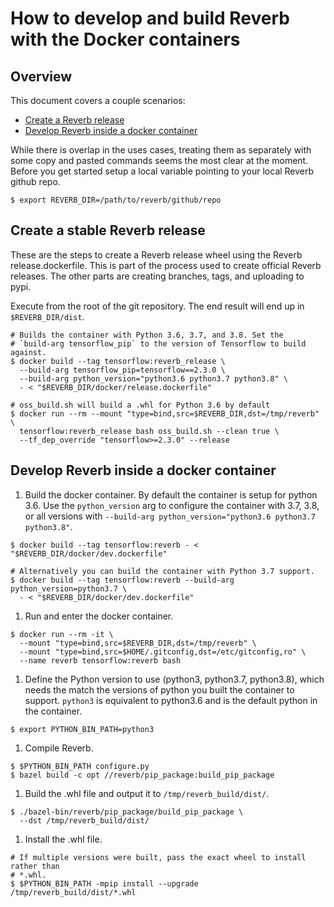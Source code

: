 # How to develop and build Reverb with the Docker containers

## Overview

This document covers a couple scenarios:

 *  <a href='#Release'>Create a Reverb release</a>
 *  <a href='#Develop'>Develop Reverb inside a docker container</a>


While there is overlap in the uses cases, treating them as separately with
some copy and pasted commands seems the most clear at the moment. Before you
get started setup a local variable pointing to your local Reverb github repo.

```shell
$ export REVERB_DIR=/path/to/reverb/github/repo
```

<a id='Release'></a>
## Create a stable Reverb release

These are the steps to create a Reverb release wheel using the Reverb
release.dockerfile. This is part of the process used to create official Reverb
releases. The other parts are creating branches, tags, and uploading to pypi.

Execute from the root of the git repository. The end result will end up in
`$REVERB_DIR/dist`.

```shell
# Builds the container with Python 3.6, 3.7, and 3.8. Set the
# `build-arg tensorflow_pip` to the version of Tensorflow to build against.
$ docker build --tag tensorflow:reverb_release \
  --build-arg tensorflow_pip=tensorflow==2.3.0 \
  --build-arg python_version="python3.6 python3.7 python3.8" \
  - < "$REVERB_DIR/docker/release.dockerfile"

# oss_build.sh will build a .whl for Python 3.6 by default
$ docker run --rm --mount "type=bind,src=$REVERB_DIR,dst=/tmp/reverb" \
  tensorflow:reverb_release bash oss_build.sh --clean true \
  --tf_dep_override "tensorflow>=2.3.0" --release
```

<a id='Develop'></a>
## Develop Reverb inside a docker container

1. Build the docker container. By default the container is setup for python 3.6.
   Use the `python_version` arg to configure the container with 3.7, 3.8, or
   all versions with
   `--build-arg python_version="python3.6 python3.7 python3.8"`.

  ```shell
  $ docker build --tag tensorflow:reverb - < "$REVERB_DIR/docker/dev.dockerfile"

  # Alternatively you can build the container with Python 3.7 support.
  $ docker build --tag tensorflow:reverb --build-arg python_version=python3.7 \
    - < "$REVERB_DIR/docker/dev.dockerfile"
  ```

1. Run and enter the docker container.

  ```shell
  $ docker run --rm -it \
    --mount "type=bind,src=$REVERB_DIR,dst=/tmp/reverb" \
    --mount "type=bind,src=$HOME/.gitconfig,dst=/etc/gitconfig,ro" \
    --name reverb tensorflow:reverb bash
  ```

1. Define the Python version to use (python3, python3.7, python3.8), which needs
   the match the versions of python you built the container to support.
   `python3` is equivalent to python3.6 and is the default python in the
   container.

  ```shell
  $ export PYTHON_BIN_PATH=python3
  ```

1. Compile Reverb.

  ```shell
  $ $PYTHON_BIN_PATH configure.py
  $ bazel build -c opt //reverb/pip_package:build_pip_package
  ```

1. Build the .whl file and output it to `/tmp/reverb_build/dist/`.

  ```shell
  $ ./bazel-bin/reverb/pip_package/build_pip_package \
    --dst /tmp/reverb_build/dist/
  ```

1. Install the .whl file.

  ```shell
  # If multiple versions were built, pass the exact wheel to install rather than
  # *.whl.
  $ $PYTHON_BIN_PATH -mpip install --upgrade /tmp/reverb_build/dist/*.whl
  ```





